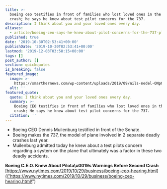 ```yaml
---
title: >-
  boeing ceo testifies in front of families who lost loved ones in the 737
  crash; he says he knew about test pilot concerns for the 737.
description: I think about you and your loved ones every day.
aliases:
  - article/boeing-ceo-says-he-knew-about-pilot-concerns-for-the-737-planes/
published: true
date: '2019-10-30T02:53:41+00:00'
publishDate: '2019-10-30T02:53:41+00:00'
lastmod: '2019-12-03T03:58:15+00:00'
tags: []
post_author: []
section: quickquotes
is_breaking: false
featured_image:
  image: >-
    https://smarthernews.com/wp-content/uploads/2019/09/nils-nedel-ONpGBpns3cs-unsplash-1024x684.jpg
  alt: ''
featured_quote:
  quote: I think about you and your loved ones every day.
  summary: >-
    Boeing CEO testifies in front of families who lost loved ones in the 737
    crash; He says he knew about test pilot concerns for the 737.
  citation: ''
---
```

*   Boeing CEO Dennis Muilenburg testified in front of the Senate.
*   Boeing makes the 737, the model of plane involved in 2 separate deadly crashes last year.
*   Muilenburg admitted today he knew about a test pilots concern regarding a system on the plane that ultimately was a factor in these two deadly accidents.

**Boeing C.E.O. Knew About Pilota\\u0019s Warnings Before Second Crash**  
[https://www.nytimes.com/2019/10/29/business/boeing-ceo-hearing.html](\"https://www.nytimes.com/2019/10/29/business/boeing-ceo-hearing.html\")